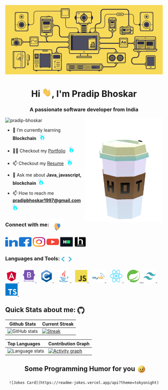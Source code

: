 <!-- ### Hi there 👋 -->

<!--
**pradip-bhoskar/pradip-bhoskar** is a ✨ _special_ ✨ repository because its `README.md` (this file) appears on your GitHub profile.

Here are some ideas to get you started:

- 🔭 I’m currently working on ...
- 🌱 I’m currently learning ...
- 👯 I’m looking to collaborate on ...
- 🤔 I’m looking for help with ...
- 💬 Ask me about ...
- 📫 How to reach me: ...
- 😄 Pronouns: ...
- ⚡ Fun fact: ...
-->

![MasterHead](https://raw.githubusercontent.com/pradip-bhoskar/pradip-bhoskar/main/readme/images/gif/github_profile.gif)


<h1 align="center">Hi <img
        src="https://raw.githubusercontent.com/pradip-bhoskar/pradip-bhoskar/main/readme/images/gif/wave.gif"
        width=30px height='30px'>, I'm Pradip Bhoskar</h1>
<h3 align="center">A passionate software developer from India</h3>
<img align="right" width="250" src="https://raw.githubusercontent.com/pradip-bhoskar/pradip-bhoskar/main/readme/images/gif/hot.webp">

<!-- profile view -->
<p align="left"> <img
        src="https://komarev.com/ghpvc/?username=pradip-bhoskar&label=Profile%20views&color=0e75b6&style=flat"
        alt="pradip-bhoskar" /> </p>

<!-- profile view end  -->
- 🌱 I’m currently learning **Blockchain** &nbsp; <img width="15" src="https://raw.githubusercontent.com/pradip-bhoskar/pradip-bhoskar/main/readme/images/gif/fire_water.webp">

<!-- Portfolio -->
- 👨‍💻 Checkout my [Portfolio](https://pradipbhoskar.com/) &nbsp; <img width="15" src="https://raw.githubusercontent.com/pradip-bhoskar/pradip-bhoskar/main/readme/images/gif/fire_water.webp">


<!-- Resume -->
- 📫 Checkout my [Resume](https://drive.google.com/file/d/1c5E-FGUr_xLfClISFKc2ubavxyVTKaEK/view) &nbsp; <img width="15" src="https://raw.githubusercontent.com/pradip-bhoskar/pradip-bhoskar/main/readme/images/gif/fire_water.webp">


- 💬 Ask me about **Java, javascript, blockchain**&nbsp; <img width="15"
    src="https://raw.githubusercontent.com/pradip-bhoskar/pradip-bhoskar/main/readme/images/gif/fire_water.webp">

- 📫 How to reach me **pradipbhoskar1997@gmail.com** &nbsp; <img width="15"
    src="https://raw.githubusercontent.com/pradip-bhoskar/pradip-bhoskar/main/readme/images/gif/fire_water.webp">


<!-- Connect with me -->

<h3 align="left">Connect with me: <img src = "https://raw.githubusercontent.com/pradip-bhoskar/pradip-bhoskar/main/readme/images/gif/handShake.gif" width = 44px height=44px align="center"></h3>
<p align="left">
    <!-- <a href="https://twitter.com/pradip_bhoskar" target="blank"><img align="center"
            src="https://raw.githubusercontent.com/pradip-bhoskar/pradip-bhoskar/main/readme/images/social/twitter.svg"
            alt="pradip_bhoskar" height="30" width="40" /></a> -->
    <a href="https://linkedin.com/in/pradip-bhoskar-218911171" target="blank"><img align="center"
            src="https://raw.githubusercontent.com/pradip-bhoskar/pradip-bhoskar/main/readme/images/social/linked-in-alt.svg"
            alt="pradip-bhoskar-218911171" height="30" width="40" /></a>
    <a href="https://fb.com/pradip.bhoskar.3" target="blank"><img align="center"
            src="https://raw.githubusercontent.com/pradip-bhoskar/pradip-bhoskar/main/readme/images/social/facebook.svg"
            alt="pradip.bhoskar.3" height="30" width="40" /></a>
    <a href="https://instagram.com/pradip_bhoskar" target="blank"><img align="center"
            src="https://raw.githubusercontent.com/pradip-bhoskar/pradip-bhoskar/main/readme/images/social/instagram.svg"
            alt="pradip_bhoskar" height="30" width="40" /></a>
    <a href="https://www.youtube.com/channel/UCgqy61ayV4bRT2bEoBEjRwA" target="blank"><img align="center"
            src="https://raw.githubusercontent.com/pradip-bhoskar/pradip-bhoskar/main/readme/images/social/youtube.svg"
            alt="ucgqy61ayv4brt2beobejrwa" height="30" width="40" /></a>
    <a href="https://www.hackerrank.com/pradipbhoskar191" target="blank"><img align="center"
            src="https://raw.githubusercontent.com/pradip-bhoskar/pradip-bhoskar/main/readme/images/social/hackerrank.svg"
            alt="pradipbhoskar191" height="30" width="40" /></a>
    <a href="https://www.hackerearth.com/@pradipbhoskar1997" target="blank"><img align="center"
            src="https://raw.githubusercontent.com/pradip-bhoskar/pradip-bhoskar/main/readme/images/social/hackerearth.svg"
            alt="pradipbhoskar1997" height="30" width="40" /></a>
</p>

<!-- Tools and Languages  -->
<h3 align="left">Languages and Tools: <img src = "https://raw.githubusercontent.com/pradip-bhoskar/pradip-bhoskar/main/readme/images/gif/code.gif" width = 34px height=34px align="center"></h3>
<p align="left">
    <a href="https://angular.io" target="_blank" rel="noreferrer"> <img
            src="https://raw.githubusercontent.com/pradip-bhoskar/pradip-bhoskar/main/readme/images/languages/angular.svg" alt="angular" width="40" height="40" />
    </a>&nbsp;&nbsp;
    <!-- <a href="https://www.blender.org/" target="_blank" rel="noreferrer"> <img
            src="https://raw.githubusercontent.com/pradip-bhoskar/pradip-bhoskar/main/readme/images/languages/blender_community_badge_white.svg" alt="blender"
            width="40" height="40" /> </a>&nbsp;&nbsp; -->
    <a href="https://getbootstrap.com" target="_blank" rel="noreferrer"> <img
            src="https://raw.githubusercontent.com/pradip-bhoskar/pradip-bhoskar/main/readme/images/languages/bootstrap-plain-wordmark.svg"
            alt="bootstrap" width="40" height="40" /> </a>&nbsp;&nbsp;
    <a href="https://www.cprogramming.com/" target="_blank" rel="noreferrer"> <img
            src="https://raw.githubusercontent.com/pradip-bhoskar/pradip-bhoskar/main/readme/images/languages/c-original.svg" alt="c" width="40"
            height="40" /> </a>&nbsp;&nbsp;
    <!-- <a href="https://www.w3schools.com/cpp/" target="_blank" rel="noreferrer"> <img
            src="https://raw.githubusercontent.com/pradip-bhoskar/pradip-bhoskar/main/readme/images/languages/cplusplus-original.svg"
            alt="cplusplus" width="40" height="40" /> </a>&nbsp;&nbsp;
    <a href="https://www.w3schools.com/css/" target="_blank" rel="noreferrer"> <img
            src="https://raw.githubusercontent.com/pradip-bhoskar/pradip-bhoskar/main/readme/images/languages/css3-original-wordmark.svg"
            alt="css3" width="40" height="40" /> </a>&nbsp;&nbsp;
    <a href="https://git-scm.com/" target="_blank" rel="noreferrer">
        <img src="https://raw.githubusercontent.com/pradip-bhoskar/pradip-bhoskar/main/readme/images/languages/git-scm-icon.svg" alt="git" width="40" height="40" /> </a>&nbsp;&nbsp;
    <a href="https://www.w3.org/html/" target="_blank" rel="noreferrer"> <img
            src="https://raw.githubusercontent.com/pradip-bhoskar/pradip-bhoskar/main/readme/images/languages/html5-original-wordmark.svg"
            alt="html5" width="40" height="40" /> </a>&nbsp;&nbsp; -->
    <a href="https://www.java.com" target="_blank" rel="noreferrer">
        <img src="https://raw.githubusercontent.com/pradip-bhoskar/pradip-bhoskar/main/readme/images/languages/java-original.svg" alt="java"
            width="40" height="40" /> </a>&nbsp;&nbsp;
    <a href="https://developer.mozilla.org/en-US/docs/Web/JavaScript" target="_blank" rel="noreferrer"> <img
            src="https://raw.githubusercontent.com/pradip-bhoskar/pradip-bhoskar/main/readme/images/languages/javascript-original.svg"
            alt="javascript" width="40" height="40" /> </a>&nbsp;&nbsp;
    <!-- <a href="https://www.linux.org/" target="_blank" rel="noreferrer"> <img
            src="https://raw.githubusercontent.com/pradip-bhoskar/pradip-bhoskar/main/readme/images/languages/linux-original.svg" alt="linux"
            width="40" height="40" /> </a>&nbsp;&nbsp; -->
    <a href="https://www.mysql.com/" target="_blank" rel="noreferrer"> <img
            src="https://raw.githubusercontent.com/pradip-bhoskar/pradip-bhoskar/main/readme/images/languages/mysql-original-wordmark.svg"
            alt="mysql" width="40" height="40" /> </a>&nbsp;&nbsp;
    <!-- <a href="https://nodejs.org" target="_blank" rel="noreferrer">
        <img src="https://raw.githubusercontent.com/pradip-bhoskar/pradip-bhoskar/main/readme/images/languages/nodejs-original-wordmark.svg"
            alt="nodejs" width="40" height="40" /> </a>&nbsp;&nbsp;
    <a href="https://www.php.net" target="_blank" rel="noreferrer">
        <img src="https://raw.githubusercontent.com/pradip-bhoskar/pradip-bhoskar/main/readme/images/languages/php-original.svg" alt="php"
            width="40" height="40" /> </a>&nbsp;&nbsp; <a href="https://reactjs.org/" target="_blank" rel="noreferrer"> <img
            src="https://raw.githubusercontent.com/pradip-bhoskar/pradip-bhoskar/main/readme/images/languages/react-original-wordmark.svg"
            alt="react" width="40" height="40" /> </a>&nbsp;&nbsp; -->
    <a href="https://reactjs.org/" target="_blank" rel="noreferrer"> <img
            src="https://raw.githubusercontent.com/pradip-bhoskar/pradip-bhoskar/main/readme/images/languages/header_logo.svg" alt="reactnative" width="40" height="40" /> </a>&nbsp;&nbsp;
    <a href="https://spring.io/" target="_blank" rel="noreferrer"> <img
            src="https://raw.githubusercontent.com/pradip-bhoskar/pradip-bhoskar/main/readme/images/languages/springio-icon.svg" alt="spring" width="40" height="40" />&nbsp;&nbsp;
    </a>
    <a href="https://tailwindcss.com/" target="_blank" rel="noreferrer"> <img
            src="https://raw.githubusercontent.com/pradip-bhoskar/pradip-bhoskar/main/readme/images/languages/tailwindcss-icon.svg" alt="tailwind" width="40"
            height="40" /> </a>&nbsp;&nbsp;
    <a href="https://www.typescriptlang.org/" target="_blank" rel="noreferrer"> <img
            src="https://raw.githubusercontent.com/pradip-bhoskar/pradip-bhoskar/main/readme/images/languages/typescript-original.svg"
            alt="typescript" width="40" height="40" /> </a>&nbsp;&nbsp;
</p>


<!-- stats start -->
<h2>Quick Stats about me: <img
        src='https://raw.githubusercontent.com/pradip-bhoskar/pradip-bhoskar/main/readme/images/gif/github.gif'
        width='25px' height="25px" align="center"></h2>



| Github Stats | Current Streak |
| --- | --- |
| ![GitHub stats](https://github-readme-stats.vercel.app/api?username=pradip-bhoskar&show_icons=true) | [![Streak](https://github-readme-streak-stats.herokuapp.com?user=pradip-bhoskar)](https://git.io/streak-stats) |


<!-- &theme=tokyonight -->
<!-- Theme color -->
<!-- dark, radical, merko, gruvbox, tokyonight, onedark, cobalt, synthwave, highcontrast, dracula -->



| Top Languages | Contribution Graph  |
| :--- | --- |
| <img height=200 width=350 src="https://github-readme-stats.vercel.app/api/top-langs?username=pradip-bhoskar&show_icons=true" alt="Language stats" /> | [![Activity graph](https://activity-graph.herokuapp.com/graph?username=pradip-bhoskar&custom_title=This%20is%20a%20title&hide_border=true)](https://github.com/pradip-bhoskar/github-readme-activity-graph) |

<!-- stats end -->

<div align="center">
    <h2>&nbsp; Some Programming Humor for you <img align='center'
            src='https://raw.githubusercontent.com/pradip-bhoskar/pradip-bhoskar/main/readme/images/gif/winkFace.gif'
            width='32px' height='32px'></h2>

    ![Jokes Card](https://readme-jokes.vercel.app/api?theme=tokyonight)
</div>

<br>
